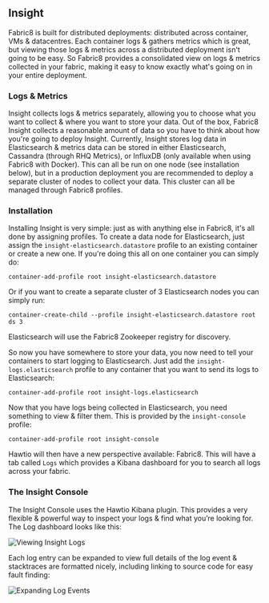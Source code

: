 ## Insight

Fabric8 is built for distributed deployments: distributed across container, VMs & datacentres.
Each container logs & gathers metrics which is great, but viewing those logs & metrics across a distributed
deployment isn't going to be easy. So Fabric8 provides a consolidated view on logs & metrics collected in your
fabric, making it easy to know exactly what's going on in your entire deployment.

### Logs & Metrics

Insight collects logs & metrics separately, allowing you to choose what you want to collect & where you want
to store your data. Out of the box, Fabric8 Insight collects a reasonable amount of data so you have to think
about how you're going to deploy Insight. Currently, Insight stores log data in Elasticsearch & metrics data
can be stored in either Elasticsearch, Cassandra (through RHQ Metrics), or InfluxDB (only available when
using Fabric8 with Docker). This can all be run on one node (see installation below), but in a production
deployment you are recommended to deploy a separate cluster of nodes to collect your data. This cluster can
all be managed through Fabric8 profiles. 

### Installation

Installing Insight is very simple: just as with anything else in Fabric8, it's all done by assigning profiles.
To create a data node for Elasticsearch, just assign the `insight-elasticsearch.datastore` profile to an existing
container or create a new one. If you're doing this all on one container you can simply do:

    container-add-profile root insight-elasticsearch.datastore

Or if you want to create a separate cluster of 3 Elasticsearch nodes you can simply run:

    container-create-child --profile insight-elasticsearch.datastore root ds 3

Elasticsearch will use the Fabric8 Zookeeper registry for discovery.

So now you have somewhere to store your data, you now need to tell your containers to start logging to
Elasticsearch. Just add the `insight-logs.elasticsearch` profile to any container that you want to send its logs
to Elasticsearch:

    container-add-profile root insight-logs.elasticsearch

Now that you have logs being collected in Elasticsearch, you need something to view & filter them. This is provided
by the `insight-console` profile:

    container-add-profile root insight-console

Hawtio will then have a new perspective available: Fabric8. This will have a tab called `Logs` which provides a
Kibana dashboard for you to search all logs across your fabric.

### The Insight Console

The Insight Console uses the Hawtio Kibana plugin. This provides a very flexible & powerful way to inspect your logs
& find what you’re looking for. The Log dashboard looks like this:

![Viewing Insight Logs](/images/insight-logs.png)

Each log entry can be expanded to view full details of the log event & stacktraces are formatted nicely, including
linking to source code for easy fault finding:

![Expanding Log Events](/images/insight-exception-stacktrace.png)